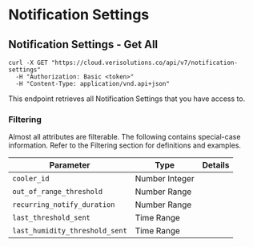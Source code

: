 # Notification Settings

## Notification Settings - Get All

```shell
curl -X GET "https://cloud.verisolutions.co/api/v7/notification-settings"
  -H "Authorization: Basic <token>"
  -H "Content-Type: application/vnd.api+json"
```

This endpoint retrieves all Notification Settings that you have access to.

### Filtering

Almost all attributes are filterable. The following contains special-case information. Refer to the Filtering section for definitions and examples.

Parameter | Type | Details
--------- | ---- | -----------
`cooler_id` | Number Integer
`out_of_range_threshold` | Number Range
`recurring_notify_duration` | Number Range
`last_threshold_sent` | Time Range
`last_humidity_threshold_sent` | Time Range
